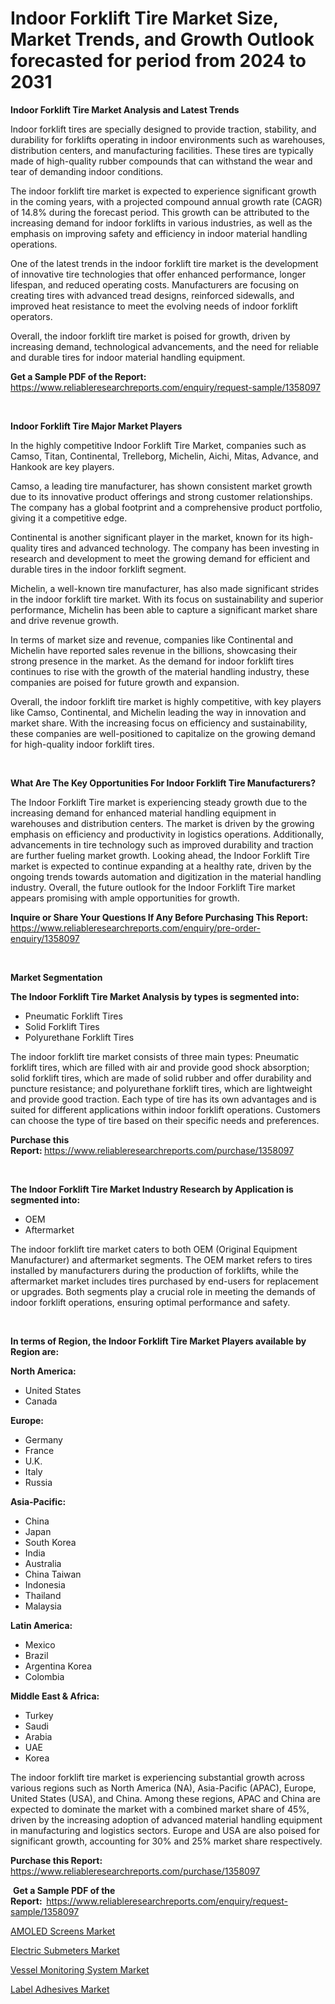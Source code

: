 <p><h1>Indoor Forklift Tire Market Size, Market Trends, and Growth Outlook forecasted for period from 2024 to 2031</h1></p><p><strong>Indoor Forklift Tire Market Analysis and Latest Trends</strong></p>
<p><p>Indoor forklift tires are specially designed to provide traction, stability, and durability for forklifts operating in indoor environments such as warehouses, distribution centers, and manufacturing facilities. These tires are typically made of high-quality rubber compounds that can withstand the wear and tear of demanding indoor conditions.</p><p>The indoor forklift tire market is expected to experience significant growth in the coming years, with a projected compound annual growth rate (CAGR) of 14.8% during the forecast period. This growth can be attributed to the increasing demand for indoor forklifts in various industries, as well as the emphasis on improving safety and efficiency in indoor material handling operations.</p><p>One of the latest trends in the indoor forklift tire market is the development of innovative tire technologies that offer enhanced performance, longer lifespan, and reduced operating costs. Manufacturers are focusing on creating tires with advanced tread designs, reinforced sidewalls, and improved heat resistance to meet the evolving needs of indoor forklift operators.</p><p>Overall, the indoor forklift tire market is poised for growth, driven by increasing demand, technological advancements, and the need for reliable and durable tires for indoor material handling equipment.</p></p>
<p><strong>Get a Sample PDF of the Report:&nbsp;</strong> <a href="https://www.reliableresearchreports.com/enquiry/request-sample/1358097">https://www.reliableresearchreports.com/enquiry/request-sample/1358097</a></p>
<p>&nbsp;</p>
<p><strong>Indoor Forklift Tire Major Market Players</strong></p>
<p><p>In the highly competitive Indoor Forklift Tire Market, companies such as Camso, Titan, Continental, Trelleborg, Michelin, Aichi, Mitas, Advance, and Hankook are key players. </p><p>Camso, a leading tire manufacturer, has shown consistent market growth due to its innovative product offerings and strong customer relationships. The company has a global footprint and a comprehensive product portfolio, giving it a competitive edge.</p><p>Continental is another significant player in the market, known for its high-quality tires and advanced technology. The company has been investing in research and development to meet the growing demand for efficient and durable tires in the indoor forklift segment.</p><p>Michelin, a well-known tire manufacturer, has also made significant strides in the indoor forklift tire market. With its focus on sustainability and superior performance, Michelin has been able to capture a significant market share and drive revenue growth.</p><p>In terms of market size and revenue, companies like Continental and Michelin have reported sales revenue in the billions, showcasing their strong presence in the market. As the demand for indoor forklift tires continues to rise with the growth of the material handling industry, these companies are poised for future growth and expansion.</p><p>Overall, the indoor forklift tire market is highly competitive, with key players like Camso, Continental, and Michelin leading the way in innovation and market share. With the increasing focus on efficiency and sustainability, these companies are well-positioned to capitalize on the growing demand for high-quality indoor forklift tires.</p></p>
<p>&nbsp;</p>
<p><strong>What Are The Key Opportunities For Indoor Forklift Tire Manufacturers?</strong></p>
<p><p>The Indoor Forklift Tire market is experiencing steady growth due to the increasing demand for enhanced material handling equipment in warehouses and distribution centers. The market is driven by the growing emphasis on efficiency and productivity in logistics operations. Additionally, advancements in tire technology such as improved durability and traction are further fueling market growth. Looking ahead, the Indoor Forklift Tire market is expected to continue expanding at a healthy rate, driven by the ongoing trends towards automation and digitization in the material handling industry. Overall, the future outlook for the Indoor Forklift Tire market appears promising with ample opportunities for growth.</p></p>
<p><strong>Inquire or Share Your Questions If Any Before Purchasing This Report:</strong> <a href="https://www.reliableresearchreports.com/enquiry/pre-order-enquiry/1358097">https://www.reliableresearchreports.com/enquiry/pre-order-enquiry/1358097</a></p>
<p>&nbsp;</p>
<p><strong>Market Segmentation</strong></p>
<p><strong>The Indoor Forklift Tire Market Analysis by types is segmented into:</strong></p>
<p><ul><li>Pneumatic Forklift Tires</li><li>Solid Forklift Tires</li><li>Polyurethane Forklift Tires</li></ul></p>
<p><p>The indoor forklift tire market consists of three main types: Pneumatic forklift tires, which are filled with air and provide good shock absorption; solid forklift tires, which are made of solid rubber and offer durability and puncture resistance; and polyurethane forklift tires, which are lightweight and provide good traction. Each type of tire has its own advantages and is suited for different applications within indoor forklift operations. Customers can choose the type of tire based on their specific needs and preferences.</p></p>
<p><strong>Purchase this Report:&nbsp;</strong><a href="https://www.reliableresearchreports.com/purchase/1358097">https://www.reliableresearchreports.com/purchase/1358097</a></p>
<p>&nbsp;</p>
<p><strong>The Indoor Forklift Tire Market Industry Research by Application is segmented into:</strong></p>
<p><ul><li>OEM</li><li>Aftermarket</li></ul></p>
<p><p>The indoor forklift tire market caters to both OEM (Original Equipment Manufacturer) and aftermarket segments. The OEM market refers to tires installed by manufacturers during the production of forklifts, while the aftermarket market includes tires purchased by end-users for replacement or upgrades. Both segments play a crucial role in meeting the demands of indoor forklift operations, ensuring optimal performance and safety.</p></p>
<p>&nbsp;</p>
<p><strong>In terms of Region, the Indoor Forklift Tire Market Players available by Region are:</strong></p>
<p>
    <p> <strong> North America: </strong>
        <ul>
            <li>United States</li>
            <li>Canada</li>
        </ul>
        </p> 
    <p> <strong> Europe: </strong>
        <ul>
            <li>Germany</li>
            <li>France</li>
            <li>U.K.</li>
            <li>Italy</li>
            <li>Russia</li>
        </ul>
        </p> 
    <p> <strong> Asia-Pacific: </strong>
        <ul>
            <li>China</li>
            <li>Japan</li>
            <li>South Korea</li>
            <li>India</li>
            <li>Australia</li>
            <li>China Taiwan</li>
            <li>Indonesia</li>
            <li>Thailand</li>
            <li>Malaysia</li>
        </ul>
        </p> 
    <p> <strong> Latin America: </strong>
        <ul>
            <li>Mexico</li>
            <li>Brazil</li>
            <li>Argentina Korea</li>
            <li>Colombia</li>
        </ul>
        </p> 
    <p> <strong> Middle East & Africa: </strong>
        <ul>
            <li>Turkey</li>
            <li>Saudi</li>
            <li>Arabia</li>
            <li>UAE</li>
            <li>Korea</li>
        </ul>
    </p>
    </p>
<p><p>The indoor forklift tire market is experiencing substantial growth across various regions such as North America (NA), Asia-Pacific (APAC), Europe, United States (USA), and China. Among these regions, APAC and China are expected to dominate the market with a combined market share of 45%, driven by the increasing adoption of advanced material handling equipment in manufacturing and logistics sectors. Europe and USA are also poised for significant growth, accounting for 30% and 25% market share respectively.</p></p>
<p><strong>Purchase this Report: </strong><a href="https://www.reliableresearchreports.com/purchase/1358097">https://www.reliableresearchreports.com/purchase/1358097</a></p>
<p>&nbsp;<strong>Get a Sample PDF of the Report:&nbsp;&nbsp;</strong><a href="https://www.reliableresearchreports.com/enquiry/request-sample/1358097">https://www.reliableresearchreports.com/enquiry/request-sample/1358097</a></p>
<p><strong></strong></p>
<p><p><a href="https://view.publitas.com/reportprime-1/amoled-screens-market-a-comprehensive-report-of-its-market-share-growth-trends-2023-2030/">AMOLED Screens Market</a></p><p><a href="https://gentle-editor-9db.notion.site/Electric-Submeters-Market-Share-Market-New-Trends-Analysis-Report-By-Type-By-Application-By-End--0a7699025b67481f9acae5862e1a4bf0">Electric Submeters Market</a></p><p><a href="https://view.publitas.com/reportprime-1/vessel-monitoring-system-market-size-reflecting-a-forecast-till-2030-market-by-type-by-application-and-by-geography/">Vessel Monitoring System Market</a></p><p><a href="https://view.publitas.com/reportprime-1/label-adhesives-market-research-report-unlocks-analysis-on-the-market-financial-status-market-size-and-market-revenue-upto-2030/">Label Adhesives Market</a></p></p>